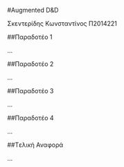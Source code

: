 #Augmented D&D

Σκεντερίδης Κωνσταντίνος
Π2014221

##Παραδοτέο 1

...

##Παραδοτέο 2

…

##Παραδοτέο 3

...

##Παραδοτέο 4

...

##Tελική Αναφορά

...
